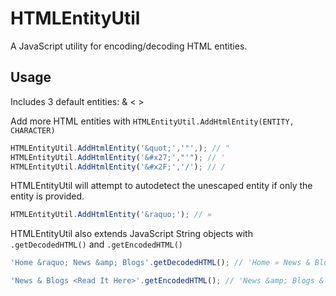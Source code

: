 HTMLEntityUtil
==============

A JavaScript utility for encoding/decoding HTML entities.

Usage
-----
Includes 3 default entities: & < >

Add more HTML entities with `HTMLEntityUtil.AddHtmlEntity(ENTITY, CHARACTER)`
```javascript
HTMLEntityUtil.AddHtmlEntity('&quot;','"',); // "
HTMLEntityUtil.AddHtmlEntity('&#x27;',"'"); // '
HTMLEntityUtil.AddHtmlEntity('&#x2F;','/'); // /
```

HTMLEntityUtil will attempt to autodetect the unescaped entity if only the entity is provided.
```javascript
HTMLEntityUtil.AddHtmlEntity('&raquo;'); // »
```

HTMLEntityUtil also extends JavaScript String objects with `.getDecodedHTML()` and `.getEncodedHTML()`
```javascript
'Home &raquo; News &amp; Blogs'.getDecodedHTML(); // 'Home » News & Blogs'

'News & Blogs <Read It Here>'.getEncodedHTML(); // 'News &amp; Blogs &lt;Read It Here&gt;'
```